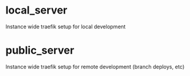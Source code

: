 # local_server

Instance wide traefik setup for local development


# public_server

Instance wide traefik setup for remote development (branch deploys, etc)

